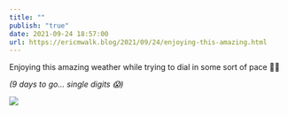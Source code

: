 ```yaml
---
title: ""
publish: "true"
date: 2021-09-24 18:57:00
url: https://ericmwalk.blog/2021/09/24/enjoying-this-amazing.html
---
```


Enjoying this amazing weather while trying to dial in some sort of pace 🤷‍♂️

*(9 days to go… single digits 😱)*


![](https://ericmwalk.blog/uploads/2021/28324ac047.jpg)